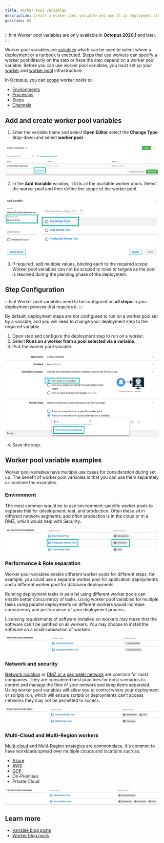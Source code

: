 ```yaml
---
title: Worker Pool variables
description: Create a worker pool variable and use it in deployment steps
position: 60
---
```


:::hint
Worker pool variables are only available in **Octopus 2020.1** and later.
:::

Worker pool variables are [variables](/docs/projects/variables/index.md) which can be used to select where a deployment or a [runbook](/docs/runbooks/index.md) is executed. Steps that use workers can specify a worker pool directly on the step or have the step depend on a worker pool variable.  Before you can use worker pool variables, you must set up your [worker](/docs/infrastructure/workers/index.md) and [worker pool](/docs/infrastructure/workers/worker-pools.md) infrastructure.

In Octopus, you can [scope](/docs/projects/variables/index.md#scoping-variables) worker pools to:

- [Environments](/docs/infrastructure/environments/index.md)
- [Processes](/docs/deployment-process/index.md)
- [Steps](/docs/deployment-process/steps/index.md)
- [Channels](/docs/releases/channels/index.md)

## Add and create worker pool variables

1. Enter the variable name and select **Open Editor** select the **Change Type** drop-down and select **worker pool**.

![Add worker pool variable](images/workerpoolvariable-add.png "width=500")

2. In the **Add Variable** window, it lists all the available worker pools. Select the worker pool and then define the scope of the worker pool.

![Add worker pool variable type](images/workerpoolvariable-changetype.png "width=500")

3. If required, add multiple values, binding each to the required scope. Worker pool variables can not be scoped to roles or targets as the pool is resolved during the planning phase of the deployment.

## Step Configuration

:::hint
Worker pool variables need to be configured on **all steps** in your deployment process that requires it.
:::

By default, deployment steps are not configured to run on a worker pool set by a variable, and you will need to change your deployment step to the required variable.

1. Open step and configure the deployment step to run on a worker.
2. Select **Runs on a worker from a pool selected via a variable**.
3. Pick the worker pool variable.

![Select the worker pool variable](images/workerpoolvariable-selection.png "width=500")

4. Save the step.

## Worker pool variable examples

Worker pool variables have multiple use cases for consideration during set up. The benefit of worker pool variables is that you can use them separately or combine the examples.

### Environment

The most common would be to use environment-specific worker pools to separate this for development, test, and production. Often these sit in different network segments, and often production is in the cloud or in a DMZ, which would help with Security.

![addworkerpoolvariable](images/workerpoolvariable-environments.png "width=500")

### Performance & Role separation

Worker pool variables enable different worker pools for different steps, for example, you could use a separate worker pool for application deployments and a different worker pool for database deployments.

Running deployment tasks in parallel using different worker pools can enable better concurrency of tasks. Using worker pool variables for multiple tasks using parallel deployments on different workers would increase concurrency and performance of your deployment process.

Licensing requirements of software installed on workers may mean that the software can't be justified on all workers. You may choose to install the software on a small subsection of workers.

![Separation of roles for worker pool variables](images/workerpoolvariable-roleseparation.png "width=500")

### Network and security

[Network isolation](https://en.wikipedia.org/wiki/Network_segmentation) or [DMZ or a perimeter network](https://en.wikipedia.org/wiki/DMZ_(computing)) are common for most companies. They are considered best practices for most scenarios to control and manage the flow of your network and keep items separated. Using worker pool variables will allow you to control where your deployment or scripts run, which will ensure scripts or deployments can't access networks they may not be permitted to access.

![Worker pool variable network isolation](images/workerpoolvariable-networkisolation.png "width=500")

### Multi-Cloud and Multi-Region workers

[Multi-cloud](https://en.wikipedia.org/wiki/Multicloud) and Multi-Region strategies are commonplace. It's common to have workloads spread over multiple clouds and locations such as:

- [Azure](https://azure.microsoft.com/en-us/)
- [AWS](https://aws.amazon.com/)
- [GCP](https://cloud.google.com/)
- On-Premises
- Private Cloud

![multi-cloud worker pool variable](images/workerpoolvariable-multicloud.png "width=500")

## Learn more

- [Variable blog posts](https://octopus.com/blog/tag/variables)
- [Worker blog posts](https://octopus.com/blog/tag/workers)

